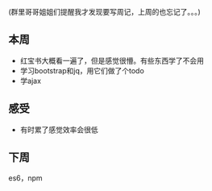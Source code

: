 (群里哥哥姐姐们提醒我才发现要写周记，上周的也忘记了。。。)

## 本周

- 红宝书大概看一遍了，但是感觉很懵。有些东西学了不会用
- 学习bootstrap和jq，用它们做了个todo
- 学ajax

## 感受

- 有时累了感觉效率会很低

## 下周

es6，npm